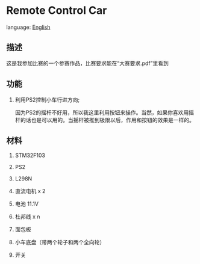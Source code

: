 Remote Control Car
===
language: [English](https://github.com/yuukidach/Remote-Control-Car/blob/master/README.en.md)

## 描述
这是我参加比赛的一个参赛作品，比赛要求能在“大赛要求.pdf”里看到

## 功能
1. 利用PS2控制小车行进方向;
	
	因为PS2的摇杆不好用，所以我这里利用按钮来操作。当然，如果你喜欢用摇杆的话也是可以用的。当摇杆被推到极限以后，作用和按钮的效果是一样的。

## 材料
1. STM32F103 

2. PS2

3. L298N

4. 直流电机 x 2 

5. 电池 11.1V

6. 杜邦线 x n

7. 面包板

8. 小车底盘（带两个轮子和两个全向轮）

9. 开关

